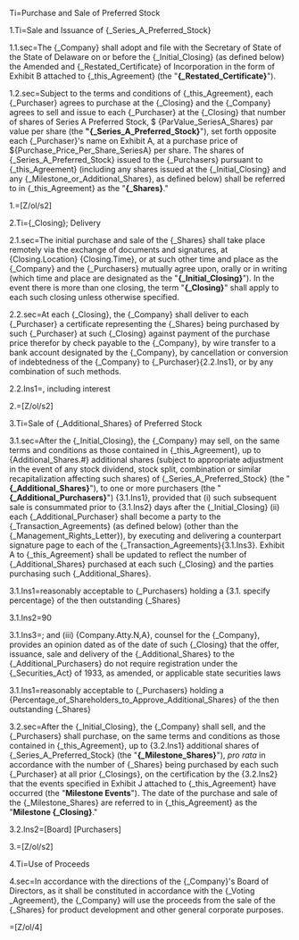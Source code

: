 Ti=Purchase and Sale of Preferred Stock

1.Ti=Sale and Issuance of {_Series_A_Preferred_Stock}

1.1.sec=The {_Company} shall adopt and file with the Secretary of State of the State of Delaware on or before the {_Initial_Closing} (as defined below) the Amended and {_Restated_Certificate} of Incorporation in the form of Exhibit B attached to {_this_Agreement} (the "<strong>{_Restated_Certificate}</strong>").

1.2.sec=Subject to the terms and conditions of {_this_Agreement}, each {_Purchaser} agrees to purchase at the {_Closing} and the {_Company} agrees to sell and issue to each {_Purchaser} at the {_Closing} that number of shares of Series A Preferred Stock, $ {ParValue_SeriesA_Shares} par value per share (the <strong>"{_Series_A_Preferred_Stock}</strong>"), set forth opposite each {_Purchaser}'s name on Exhibit A, at a purchase price of ${Purchase_Price_Per_Share_SeriesA} per share. The shares of {_Series_A_Preferred_Stock} issued to the {_Purchasers} pursuant to {_this_Agreement} (including any shares issued at the {_Initial_Closing} and any {_Milestone_or_Additional_Shares}, as defined below) shall be referred to in {_this_Agreement} as the "<strong>{_Shares}</strong>."

1.=[Z/ol/s2]

2.Ti={_Closing}; Delivery

2.1.sec=The initial purchase and sale of the {_Shares} shall take place remotely via the exchange of documents and signatures, at {Closing.Location} {Closing.Time}, or at such other time and place as the {_Company} and the {_Purchasers} mutually agree upon, orally or in writing (which time and place are designated as the "<strong>{_Initial_Closing}</strong>"). In the event there is more than one closing, the term "<strong>{_Closing}</strong>" shall apply to each such closing unless otherwise specified.

2.2.sec=At each {_Closing}, the {_Company} shall deliver to each {_Purchaser} a certificate representing the {_Shares} being purchased by such {_Purchaser} at such {_Closing} against payment of the purchase price therefor by check payable to the {_Company}, by wire transfer to a bank account designated by the {_Company}, by cancellation or conversion of indebtedness of the {_Company} to {_Purchaser}{2.2.Ins1}, or by any combination of such methods.

2.2.Ins1=, including interest

2.=[Z/ol/s2]

3.Ti=Sale of {_Additional_Shares} of Preferred Stock

3.1.sec=After the {_Initial_Closing}, the {_Company} may sell, on the same terms and conditions as those contained in {_this_Agreement}, up to {Additional_Shares.#} additional shares (subject to appropriate adjustment in the event of any stock dividend, stock split, combination or similar recapitalization affecting such shares) of {_Series_A_Preferred_Stock} (the "<strong>{_Additional_Shares}</strong>"), to one or more purchasers (the "<strong>{_Additional_Purchasers}</strong>") {3.1.Ins1}, provided that (i) such subsequent sale is consummated prior to {3.1.Ins2} days after the {_Initial_Closing} (ii) each {_Additional_Purchaser} shall become a party to the {_Transaction_Agreements} (as defined below) (other than the {_Management_Rights_Letter}), by executing and delivering a counterpart signature page to each of the {_Transaction_Agreements}{3.1.Ins3}. Exhibit A to {_this_Agreement} shall be updated to reflect the number of {_Additional_Shares} purchased at each such {_Closing} and the parties purchasing such {_Additional_Shares}.

3.1.Ins1=reasonably acceptable to {_Purchasers} holding a {3.1. specify percentage} of the then outstanding {_Shares}

3.1.Ins2=90

3.1.Ins3=; and (iii) {Company.Atty.N,A}, counsel for the {_Company}, provides an opinion dated as of the date of such {_Closing} that the offer, issuance, sale and delivery of the {_Additional_Shares} to the {_Additional_Purchasers} do not require registration under the {_Securities_Act} of 1933, as amended, or applicable state securities laws

3.1.Ins1=reasonably acceptable to {_Purchasers} holding a {Percentage_of_Shareholders_to_Approve_Additional_Shares} of the then outstanding {_Shares}

3.2.sec=After the {_Initial_Closing}, the {_Company} shall sell, and the {_Purchasers} shall purchase, on the same terms and conditions as those contained in {_this_Agreement}, up to {3.2.Ins1} additional shares of {_Series_A_Preferred_Stock} (the "<strong>{_Milestone_Shares}</strong>"), <em>pro rata</em> in accordance with the number of {_Shares} being purchased by each such {_Purchaser} at all prior {_Closings}, on the certification by the {3.2.Ins2} that the events specified in Exhibit J attached to {_this_Agreement} have occurred (the "<strong>Milestone Events</strong>"). The date of the purchase and sale of the {_Milestone_Shares} are referred to in {_this_Agreement} as the "<strong>Milestone {_Closing}</strong>."

3.2.Ins2=[Board] [Purchasers]

3.=[Z/ol/s2]

4.Ti=Use of Proceeds

4.sec=In accordance with the directions of the {_Company}'s Board of Directors, as it shall be constituted in accordance with the {_Voting _Agreement}, the {_Company} will use the proceeds from the sale of the {_Shares} for product development and other general corporate purposes.

=[Z/ol/4]
